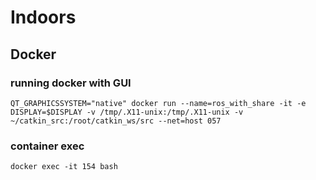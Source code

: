 # Indoors


## Docker

### running docker with GUI
```
QT_GRAPHICSSYSTEM="native" docker run --name=ros_with_share -it -e DISPLAY=$DISPLAY -v /tmp/.X11-unix:/tmp/.X11-unix -v ~/catkin_src:/root/catkin_ws/src --net=host 057
```
### container exec
```
docker exec -it 154 bash
```
